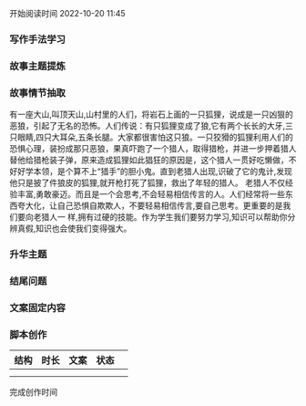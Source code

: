 开始阅读时间 2022-10-20  11:45

### 写作手法学习


### 故事主题提炼


### 故事情节抽取
有一座大山,叫顶天山,山村里的人们，将岩石上画的一只狐狸，说成是一只凶狠的恶狼，引起了无名的恐怖。人们传说：有只狐狸变成了狼,它有两个长长的大牙,三只眼睛,四只大耳朵,五条长腿。大家都很害怕这只狼。一只狡猾的狐狸利用人们的恐惧心理，装扮成那只恶狼，果真吓跑了一个猎人，取得猎枪，并进一步押着猎人替他给猎枪装子弹，原来造成狐狸如此猖狂的原因是，这个猎人一贯好吃懒做，不好好学本领，是个算不上“猎手”的胆小鬼。直到老猎人出现,识破了它的鬼计,发现他只是披了件狼皮的狐狸,就开枪打死了狐狸，救出了年轻的猎人。
老猎人不仅经验丰富,勇敢豪迈。而且是一个会思考,不会轻易相信传言的人。人们经常将一些东西夸大化，让自己恐惧自欺欺人，不要轻易相信传言,要自己思考。更重要的是我们要向老猎人一
样,拥有过硬的技能。作为学生我们要努力学习,知识可以帮助你分辨真假,知识也会使我们变得强大。


### 升华主题


### 结尾问题


### 文案固定内容


### 脚本创作

| 结构 | 时长 | 文案 | 状态 |     |
| ---- | ---- | ---- | ---- | --- |
|      |      |      |      |     |
|      |      |      |      |     |

完成创作时间  


